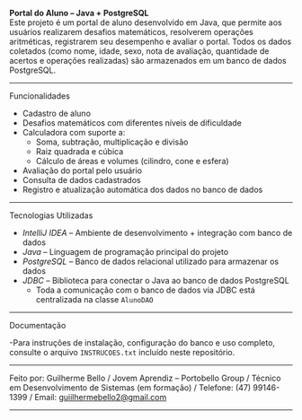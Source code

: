 **Portal do Aluno – Java + PostgreSQL**  
Este projeto é um portal de aluno desenvolvido em Java, que permite aos usuários realizarem desafios matemáticos, resolverem operações aritméticas, registrarem seu desempenho e avaliar o portal. Todos os dados coletados (como nome, idade, sexo, nota de avaliação, quantidade de acertos e operações realizadas) são armazenados em um banco de dados PostgreSQL.

---
Funcionalidades
- Cadastro de aluno  
- Desafios matemáticos com diferentes níveis de dificuldade  
- Calculadora com suporte a:
  - Soma, subtração, multiplicação e divisão  
  - Raiz quadrada e cúbica  
  - Cálculo de áreas e volumes (cilindro, cone e esfera)  
- Avaliação do portal pelo usuário  
- Consulta de dados cadastrados  
- Registro e atualização automática dos dados no banco de dados  
---
Tecnologias Utilizadas
- *IntelliJ IDEA* – Ambiente de desenvolvimento + integração com banco de dados  
- *Java* – Linguagem de programação principal do projeto  
- *PostgreSQL* – Banco de dados relacional utilizado para armazenar os dados  
- *JDBC* – Biblioteca para conectar o Java ao banco de dados PostgreSQL  
  - Toda a comunicação com o banco de dados via JDBC está centralizada na classe `AlunoDAO`
---
Documentação

-Para instruções de instalação, configuração do banco e uso completo, consulte o arquivo `INSTRUCOES.txt` incluído neste repositório.

---
Feito por: Guilherme Bello
/ Jovem Aprendiz – Portobello Group
/ Técnico em Desenvolvimento de Sistemas (em formação)
/ Telefone: (47) 99146-1399
/ Email: guiilhermebello2@gmail.com

---
